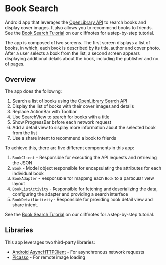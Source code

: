 # Book Search

Android app that leverages the [OpenLibrary API](https://openlibrary.org/developers/api) to search books and display cover images. It also allows you to recommend books to friends. See the [Book Search Tutorial](http://guides.codepath.com/android/Book-Search-Tutorial) on our cliffnotes for a step-by-step tutorial.

The app is composed of two screens. The first screen displays a list of books, in which, each book is described by its title, author and cover photo. After a user selects a book from the list, a second screen appears displaying additional details about the book, including the publisher and no. of pages.

## Overview

The app does the following:

1. Search a list of books using the [OpenLibrary Search API](https://openlibrary.org/dev/docs/api/search)
2. Display the list of books with their cover images and details
3. Replace ActionBar with Toolbar
4. Use SearchView to search for books with a title
5. Show ProgressBar before each network request
6. Add a detail view to display more information about the selected book from the list
7. Use a share intent to recommend a book to friends

To achieve this, there are five different components in this app:

1. `BookClient` - Responsible for executing the API requests and retrieving the JSON
2. `Book` - Model object responsible for encapsulating the attributes for each individual book
3. `BookAdapter` - Responsible for mapping each `Book` to a particular view layout
4. `BookListActivity` - Responsible for fetching and deserializing the data, configuring the adapter and providing a search interface
5. `BookDetailActivity` - Responsible for providing book detail view and share intent.

See the [Book Search Tutorial](http://guides.codepath.com/android/Book-Search-Tutorial) on our cliffnotes for a step-by-step tutorial.

## Libraries

This app leverages two third-party libraries:

 * [Android AsyncHTTPClient](http://loopj.com/android-async-http/) - For asynchronous network requests
 * [Picasso](http://square.github.io/picasso/) - For remote image loading

